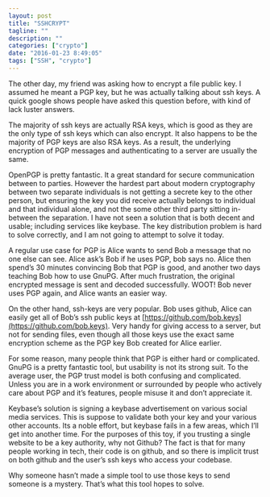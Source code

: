 ```yaml
---
layout: post
title: "SSHCRYPT"
tagline: ""
description: ""
categories: ["crypto"]
date: "2016-01-23 8:49:05"
tags: ["SSH", "crypto"]
---
```


The other day, my friend was asking how to encrypt a file public key. I assumed he meant a PGP key, but he was actually talking about ssh keys. A quick google shows 
people have asked this question before, with kind of lack luster answers.

The majority of ssh keys are actually RSA keys, which is good as they are the only type of ssh keys which can also encrypt. It also happens to be the majority of PGP 
keys are also RSA keys. As a result, the underlying encryption of PGP messages and authenticating to a server are usually the same.

OpenPGP is pretty fantastic. It a great standard for secure communication between to parties. However the hardest part about modern cryptography between two separate 
individuals is not getting a secrete key to the other person, but ensuring the key you did receive actually belongs to individual and that individual alone, and not the 
some other third party sitting in-between the separation. I have not seen a solution that is both decent and usable; including services like keybase. The key 
distribution problem is hard to solve correctly, and I am not going to attempt to solve it today.

A regular use case for PGP is Alice wants to send Bob a message that no one else can see. Alice ask’s Bob if he uses PGP, bob says no. Alice then spend’s 30 minutes 
convincing Bob that PGP is good, and another two days teaching Bob how to use GnuPG. After much frustration, the original encrypted message is sent and decoded 
successfully. WOOT! Bob never uses PGP again, and Alice wants an easier way.

On the other hand, ssh-keys are very popular. Bob uses github, Alice can easily get all of Bob’s ssh public keys at 
[https://github.com/bob.keys](https://github.com/bob.keys). Very handy for giving access to a server, but not for sending files, even though all those keys use the 
exact same encryption scheme as the PGP key Bob created for Alice earlier.

For some reason, many people think that PGP is either hard or complicated. GnuPG is a pretty fantastic tool, but usability is not its strong suit. To the average user, 
the PGP trust model is both confusing and complicated. Unless you are in a work environment or surrounded by people who actively care about PGP and it’s features, 
people misuse it and don’t appreciate it.

Keybase’s solution is signing a keybase advertisement on various social media services. This is suppose to validate both your key and your various other accounts. Its a 
noble effort, but keybase fails in a few areas, which I’ll get into another time. For the purposes of this toy, if you trusting a single website to be a key authority, 
why not Github? The fact is that for many people working in tech, their code is on github, and so there is implicit trust on both github and the user’s ssh keys who 
access your codebase.

Why someone hasn’t made a simple tool to use those keys to send someone is a mystery. That’s what this tool hopes to solve.
